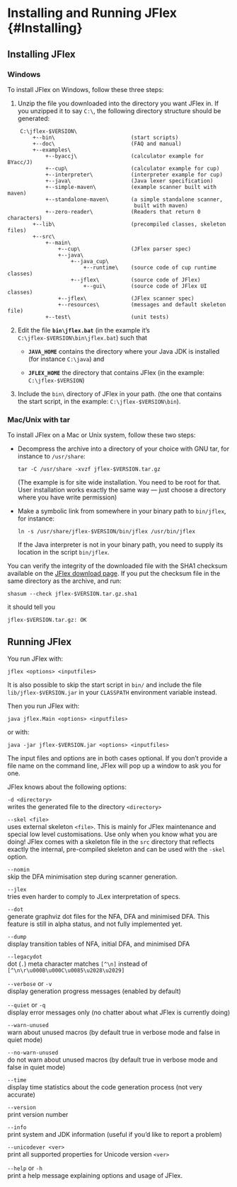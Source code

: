 Installing and Running JFlex {#Installing}
============================

Installing JFlex
----------------

### Windows

To install JFlex on Windows, follow these three steps:

1.  Unzip the file you downloaded into the directory you want JFlex in. 
    If you unzipped it to say `C:\`, the following directory structure
    should be generated:
    
```
    C:\jflex-$VERSION\ 
        +--bin\                        (start scripts) 
        +--doc\                        (FAQ and manual) 
        +--examples\ 
            +--byaccj\                 (calculator example for BYacc/J) 
            +--cup\                    (calculator example for cup) 
            +--interpreter\            (interpreter example for cup) 
            +--java\                   (Java lexer specification) 
            +--simple-maven\           (example scanner built with maven) 
            +--standalone-maven\       (a simple standalone scanner, 
                                        built with maven) 
            +--zero-reader\            (Readers that return 0 characters) 
        +--lib\                        (precompiled classes, skeleton files) 
        +--src\ 
            +--main\ 
                +--cup\                (JFlex parser spec) 
                +--java\ 
                    +--java_cup\ 
                        +--runtime\    (source code of cup runtime classes) 
                    +--jflex\          (source code of JFlex) 
                        +--gui\        (source code of JFlex UI classes) 
                +--jflex\              (JFlex scanner spec) 
                +--resources\          (messages and default skeleton file) 
            +--test\                   (unit tests)
```

2.  Edit the file **`bin\jflex.bat`** (in the example it’s
    `C:\jflex-$VERSION\bin\jflex.bat`) such that

    -   **`JAVA_HOME`** contains the directory where your Java JDK is
        installed (for instance `C:\java`) and

    -   **`JFLEX_HOME`** the directory that contains JFlex (in the
        example: `C:\jflex-$VERSION`)

3.  Include the `bin\` directory of JFlex in your path. (the one that
    contains the start script, in the example: `C:\jflex-$VERSION\bin`).


### Mac/Unix with tar

To install JFlex on a Mac or Unix system, follow these two steps:

-   Decompress the archive into a directory of your choice with GNU tar,
    for instance to `/usr/share`:

    `tar -C /usr/share -xvzf jflex-$VERSION.tar.gz`

    (The example is for site wide installation. You need to be root for
    that. User installation works exactly the same way — just choose a
    directory where you have write permission)

-   Make a symbolic link from somewhere in your binary path to
    `bin/jflex`, for instance:

    `ln -s /usr/share/jflex-$VERSION/bin/jflex /usr/bin/jflex`

    If the Java interpreter is not in your binary path, you need to
    supply its location in the script `bin/jflex`.

You can verify the integrity of the downloaded file with the SHA1 checksum
available on the [JFlex download page](http://jflex.de/download.html). If you
put the checksum file in the same directory as the archive, and run:

`shasum --check jflex-$VERSION.tar.gz.sha1`

it should tell you

`jflex-$VERSION.tar.gz: OK`


Running JFlex
-------------

You run JFlex with:

`jflex <options> <inputfiles>`

It is also possible to skip the start script in `bin/` and include the
file `lib/jflex-$VERSION.jar` in your `CLASSPATH` environment
variable instead.

Then you run JFlex with:

`java jflex.Main <options> <inputfiles>`

or with:

`java -jar jflex-$VERSION.jar <options> <inputfiles>`

The input files and options are in both cases optional. If you don’t
provide a file name on the command line, JFlex will pop up a window to
ask you for one.

JFlex knows about the following options:

`-d <directory>`\
writes the generated file to the directory `<directory>`

`--skel <file>`\
uses external skeleton `<file>`. This is mainly for JFlex maintenance
and special low level customisations. Use only when you know what you
are doing! JFlex comes with a skeleton file in the `src` directory that
reflects exactly the internal, pre-compiled skeleton and can be used
with the `-skel` option.

`--nomin`\
skip the DFA minimisation step during scanner generation.

`--jlex`\
tries even harder to comply to JLex interpretation of specs.

`--dot`\
generate graphviz dot files for the NFA, DFA and minimised DFA. This
feature is still in alpha status, and not fully implemented yet.

`--dump`\
display transition tables of NFA, initial DFA, and minimised DFA

`--legacydot`\
dot (`.`) meta character matches `[^\n]` instead of\
`[^\n\r\u000B\u000C\u0085\u2028\u2029]`

`--verbose` or `-v`\
display generation progress messages (enabled by default)

`--quiet` or `-q`\
display error messages only (no chatter about what JFlex is currently
doing)

`--warn-unused`\
warn about unused macros (by default true in verbose mode and false in
quiet mode)

`--no-warn-unused`\
do not warn about unused macros (by default true in verbose mode and
false in quiet mode)

`--time`\
display time statistics about the code generation process (not very
accurate)

`--version`\
print version number

`--info`\
print system and JDK information (useful if you’d like to report a
problem)

`--unicodever <ver>`\
print all supported properties for Unicode version `<ver>`

`--help` or `-h`\
print a help message explaining options and usage of JFlex.

